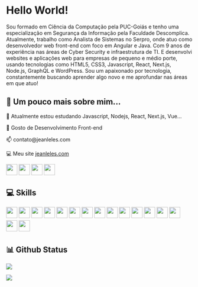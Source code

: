 # Hello World!

Sou formado em Ciência da Computação pela PUC-Goiás e tenho uma especialização em Segurança da Informação pela Faculdade Descomplica. Atualmente, trabalho como Analista de Sistemas no Serpro, onde atuo como desenvolvedor web front-end com foco em Angular e Java.
Com 9 anos de experiência nas áreas de Cyber Security e infraestrutura de TI. E desenvolvi websites e aplicações web para empresas de pequeno e médio porte, usando tecnologias como HTML5, CSS3, Javascript, React, Next.js, Node.js, GraphQL e WordPress.
Sou um apaixonado por tecnologia, constantemente buscando aprender algo novo e me aprofundar nas áreas em que atuo!


## 💫 Um pouco mais sobre mim...
<p>🌱 Atualmente estou estudando Javascript, Nodejs, React, Next.js, Vue...</p>
<p>💬 Gosto de Desenvolvimento Front-end</p>
<p>📫 contato@jeanleles.com</p>
<p>💻 Meu site <a href="https://jeanleles.com/">jeanleles.com</a></p>

<p>
<a href="https://www.linkedin.com/in/jeanleles/"><img src="https://img.shields.io/badge/linkedin-%230077B5.svg?style=for-the-badge&logo=linkedin&logoColor=white" style="margin-bottom: 4px;" height="30px" target="_blank"></a>
<a href="https://twitter.com/jeanleles"><img src="https://img.shields.io/badge/Twitter-%231DA1F2.svg?style=for-the-badge&logo=Twitter&logoColor=white" style="margin-bottom: 4px;" height="30px" target="_blank"></a>
<a href="https://twitter.com/jeanleles"><img src="https://img.shields.io/badge/Discord-%237289DA.svg?style=for-the-badge&logo=discord&logoColor=white" style="margin-bottom: 4px;" height="30px" target="_blank"></a>
<a href="https://www.instagram.com/jeanleles"><img src="https://img.shields.io/badge/Instagram-%23E4405F.svg?style=for-the-badge&logo=Instagram&logoColor=white" style="margin-bottom: 4px;" height="30px" target="_blank"></a>
</p>

## 💻 Skills
<p>
<img src="https://img.shields.io/badge/html5-%23E34F26.svg?style=for-the-badge&logo=html5&logoColor=white" style="margin-bottom: 6px;" height="30px">
<img src="https://img.shields.io/badge/css3-%231572B6.svg?style=for-the-badge&logo=css3&logoColor=white" style="margin-bottom: 6px;" height="30px">
<img src="https://img.shields.io/badge/javascript-%23323330.svg?style=for-the-badge&logo=javascript&logoColor=%23F7DF1E" style="margin-bottom: 6px;" height="30px">
<img src="https://img.shields.io/badge/php-%23777BB4.svg?style=for-the-badge&logo=php&logoColor=white" style="margin-bottom: 6px;" height="30px">
<img src="https://img.shields.io/badge/react-%2320232a.svg?style=for-the-badge&logo=react&logoColor=%2361DAFB" style="margin-bottom: 6px;" height="30px">
<img src="https://img.shields.io/badge/node.js-6DA55F?style=for-the-badge&logo=node.js&logoColor=white" style="margin-bottom: 6px;" height="30px">
<img src="https://img.shields.io/badge/mysql-01728D?style=for-the-badge&logo=mysql&logoColor=white" style="margin-bottom: 6px;" height="30px">
<img src="https://img.shields.io/badge/express.js-%23404d59.svg?style=for-the-badge&logo=express&logoColor=%2361DAFB" style="margin-bottom: 6px;" height="30px">
<img src="https://img.shields.io/badge/git-%23F05033.svg?style=for-the-badge&logo=git&logoColor=white" style="margin-bottom: 6px;" height="30px">
<img src="https://img.shields.io/badge/tailwind-15B8C5.svg?style=for-the-badge&logo=tailwindcss&logoColor=white" style="margin-bottom: 6px;" height="30px">
<img src="https://img.shields.io/badge/next.js-000000.svg?style=for-the-badge&logo=next.js&logoColor=white" style="margin-bottom: 6px;" height="30px">
<img src="https://img.shields.io/badge/graphql-E535AB.svg?style=for-the-badge&logo=graphql&logoColor=white" style="margin-bottom: 6px;" height="30px">
<img src="https://img.shields.io/badge/powerbi-F7DC68.svg?style=for-the-badge&logo=powerbi&logoColor=white" style="margin-bottom: 6px;" height="30px">
<img src="https://img.shields.io/badge/wordpress-21759B.svg?style=for-the-badge&logo=wordpress&logoColor=white" style="margin-bottom: 6px;" height="30px">
<img src="https://img.shields.io/badge/figma-9D56F7.svg?style=for-the-badge&logo=figma&logoColor=white" style="margin-bottom: 6px;" height="30px">
<img src="https://img.shields.io/badge/angular-F50C52.svg?style=for-the-badge&logo=figma&logoColor=white" style="margin-bottom: 6px;" height="30px">
</p>


## 📊 Github Status

<p><img src="https://github-readme-stats.vercel.app/api/top-langs/?username=jeanleles&layout=compact"><p>

<p><img src="https://github-readme-streak-stats.herokuapp.com/?user=jeanleles"><p>
